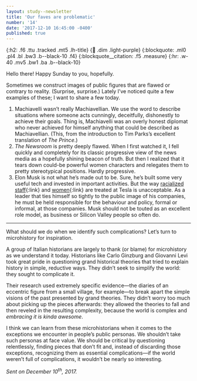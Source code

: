 ```yaml
---
layout: study--newsletter
title: 'Our faves are problematic'
number: '14'
date: '2017-12-10 16:45:00 -0400'
published: true
---
```


{:h2: .f6 .ttu .tracked .mt5 .lh-title}
{:link: .dim .light-purple}
{:blockquote: .ml0 .pl4 .bl .bw3 .b--black-10 .f4}
{:blockquote__citation: .f5 .measure}
{:hr: .w-40 .mv5 .bw1 .ba .b--black-10}

Hello there! Happy Sunday to you, hopefully.

Sometimes we construct images of public figures that are flawed or contrary to reality. (Surprise, surprise.) Lately I’ve noticed quite a few examples of these; I want to share a few today.

1. Machiavelli wasn’t really Machiavellian. We use the word to describe situations where someone acts cunningly, deceitfully, dishonestly to achieve their goals. Thing is, Machiavelli was an overly honest diplomat who never achieved for himself anything that could be described as Machiavellian. (This, from the introduction to Tim Parks’s excellent translation of *The Prince*.)
2. *The Newsroom* is pretty deeply flawed. When I first watched it, I fell quickly and completely for its classic progressive view of the news media as a hopefully shining beacon of truth. But then I realized that it tears down could-be powerful women characters and relegates them to pretty stereotypical positions. Hardly progressive.
3. Elon Musk is not what he’s made out to be. Sure, he’s built some very useful tech and invested in important activities. But the way [racialized staff](https://www.bloomberg.com/news/articles/2017-11-13/tesla-a-hotbed-for-racist-behavior-black-workers-claim-in-suit){:link} and [women](https://www.newyorker.com/magazine/2017/11/20/the-tech-industrys-gender-discrimination-problem){:link} are treated at Tesla is unacceptable. As a leader that ties himself so tightly to the public image of his companies, he must be held responsible for the behaviour and policy, formal or informal, at those companies. Musk should not be touted as an excellent role model, as business or Silicon Valley people so often do.

***

What should we do when we identify such complications? Let’s turn to microhistory for inspiration. 

A group of Italian historians are largely to thank (or blame) for microhistory as we understand it today. Historians like Carlo Ginzburg and Giovanni Levi took great pride in questioning grand historical theories  that tried to explain history in simple, reductive ways. They didn’t seek to simplify the world: they sought to complicate it.

Their research used extremely specific evidence—the diaries of an eccentric figure from a small village, for example—to break apart the simple visions of the past presented by grand theories. They didn’t worry too much about picking up the pieces afterwards: they allowed the theories to fall and then reveled in the resulting complexity, because the world is complex and *embracing it is kinda awesome*.

I think we can learn from these microhistorians when it comes to the exceptions we encounter in people’s public personas. We shouldn’t take such personas at face value. We should be critical by questioning relentlessly, finding pieces that don’t fit and, instead of discarding those exceptions, recognizing them as essential complications—if the world weren’t full of complications, it wouldn’t be nearly so interesting.

*Sent on December 10<sup>th</sup>, 2017.*
